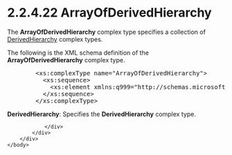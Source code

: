 <html dir="LTR" xmlns:mshelp="http://msdn.microsoft.com/mshelp" xmlns:ddue="http://ddue.schemas.microsoft.com/authoring/2003/5" xmlns:xlink="http://www.w3.org/1999/xlink" xmlns:tool="http://www.microsoft.com/tooltip">
    <head>
        <meta http-equiv="Content-Type" content="text/html; CHARSET=utf-8"></meta>
        <meta name="save" content="history"></meta>
        <title>2.2.4.22 ArrayOfDerivedHierarchy</title>
        <xml>
            <mshelp:toctitle title="2.2.4.22 ArrayOfDerivedHierarchy"></mshelp:toctitle>
            <mshelp:rltitle title="[MS-SSMDSWS-15]: ArrayOfDerivedHierarchy"></mshelp:rltitle>
            <mshelp:keyword index="A" term="db74352e-0ae4-4906-b63e-86a7cf431967"></mshelp:keyword>
            <mshelp:attr name="DCSext.ContentType" value="open specification"></mshelp:attr>
            <mshelp:attr name="AssetID" value="db74352e-0ae4-4906-b63e-86a7cf431967"></mshelp:attr>
            <mshelp:attr name="TopicType" value="kbRef"></mshelp:attr>
            <mshelp:attr name="DCSext.Title" value="[MS-SSMDSWS-15]: ArrayOfDerivedHierarchy" />
        </xml>
    </head>
    <body>
        <div id="header">
            <h1 class="heading">2.2.4.22 ArrayOfDerivedHierarchy</h1>
        </div>
        <div id="mainSection">
            <div id="mainBody">
                <div id="allHistory" class="saveHistory"></div>
                <div id="sectionSection0" class="section" name="collapseableSection">
                    

<p>The <b>ArrayOfDerivedHierarchy</b> complex type specifies a
collection of <a href="31d7da11-a079-4a62-b853-55ac3d7dbabd.md">DerivedHierarchy</a>
complex types.</p>

<p>The following is the XML schema definition of the <b>ArrayOfDerivedHierarchy</b>
complex type.</p>

<dl>
<dd>
<div><pre>   &lt;xs:complexType name=&quot;ArrayOfDerivedHierarchy&quot;&gt;
     &lt;xs:sequence&gt;
       &lt;xs:element xmlns:q999=&quot;http://schemas.microsoft.com/sqlserver/masterdataservices/2009/09&quot; minOccurs=&quot;0&quot; maxOccurs=&quot;unbounded&quot; name=&quot;DerivedHierarchy&quot; nillable=&quot;true&quot; type=&quot;q999:DerivedHierarchy&quot; xmlns:xs=&quot;http://www.w3.org/2001/XMLSchema&quot; /&gt;
     &lt;/xs:sequence&gt;
   &lt;/xs:complexType&gt;
</pre></div>
</dd></dl>

<p><b>DerivedHierarchy</b>: Specifies the <b>DerivedHierarchy</b>
complex type.</p>


                </div>
            </div>
        </div>
    </body>
</html>